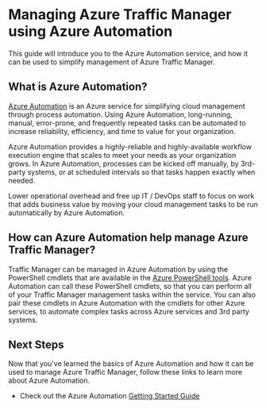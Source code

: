 <properties 
 pageTitle="Manage Azure Traffic Manager using Azure Automation" 
 description="Learn about how the Azure Automation service can be used to manage Azure Traffic Manager." 
 services="traffic-manager, automation" 
 documentationCenter="" 
 authors="eamonoreilly" 
 manager="carmonm" 
 editor=""/>

<tags 
 ms.service="traffic-manager" 
 ms.workload="infrastructure-services" 
 ms.tgt_pltfrm="na" 
 ms.devlang="na" 
 ms.topic="article" 
 ms.date="11/12/2015" 
 ms.author="joaoma"/>


# Managing Azure Traffic Manager using Azure Automation

This guide will introduce you to the Azure Automation service, and how it can be used to simplify management of Azure Traffic Manager.

## What is Azure Automation?

[Azure Automation](http://azure.microsoft.com/services/automation/) is an Azure service for simplifying cloud management through process automation. Using Azure Automation, long-running, manual, error-prone, and frequently repeated tasks can be automated to increase reliability, efficiency, and time to value for your organization.

Azure Automation provides a highly-reliable and highly-available workflow execution engine that scales to meet your needs as your organization grows. In Azure Automation, processes can be kicked off manually, by 3rd-party systems, or at scheduled intervals so that tasks happen exactly when needed.

Lower operational overhead and free up IT / DevOps staff to focus on work that adds business value by moving your cloud management tasks to be run automatically by Azure Automation. 


## How can Azure Automation help manage Azure Traffic Manager?

Traffic Manager can be managed in Azure Automation by using the PowerShell cmdlets that are available in the [Azure PowerShell tools](https://msdn.microsoft.com/library/azure/jj156055.aspx). Azure Automation can call these PowerShell cmdlets, so that you can perform all of your Traffic Manager management tasks within the service. You can also pair these cmdlets in Azure Automation with the cmdlets for other Azure services, to automate complex tasks across Azure services and 3rd party systems.


## Next Steps

Now that you've learned the basics of Azure Automation and how it can be used to manage Azure Traffic Manager, follow these links to learn more about Azure Automation.

* Check out the Azure Automation [Getting Started Guide](http://go.microsoft.com/fwlink/?LinkId=390560)
 